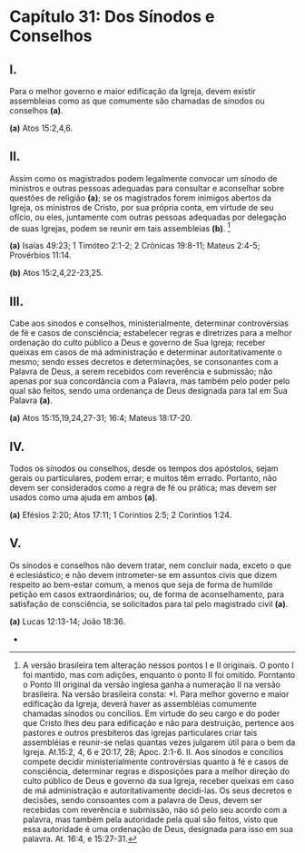 # Capítulo 31: Dos Sínodos e Conselhos

## **I.**
Para o melhor governo e maior edificação da Igreja, devem existir assembleias como as que comumente são chamadas de sínodos ou conselhos **(a)**.

**(a)** Atos 15:2,4,6.

## **II.**
Assim como os magistrados podem legalmente convocar um sínodo de ministros e outras pessoas adequadas para consultar e aconselhar sobre questões de religião **(a)**; se os magistrados forem inimigos abertos da Igreja, os ministros de Cristo, por sua própria conta, em virtude de seu ofício, ou eles, juntamente com outras pessoas adequadas por delegação de suas Igrejas, podem se reunir em tais assembleias **(b)**. [^1]

**(a)** Isaías 49:23; 1 Timóteo 2:1-2; 2 Crônicas 19:8-11; Mateus 2:4-5; Provérbios 11:14.

**(b)** Atos 15:2,4,22-23,25.

## **III.**
Cabe aos sínodos e conselhos, ministerialmente, determinar controvérsias de fé e casos de consciência; estabelecer regras e diretrizes para a melhor ordenação do culto público a Deus e governo de Sua Igreja; receber queixas em casos de má administração e determinar autoritativamente o mesmo; sendo esses decretos e determinações, se consonantes com a Palavra de Deus, a serem recebidos com reverência e submissão; não apenas por sua concordância com a Palavra, mas também pelo poder pelo qual são feitos, sendo uma ordenança de Deus designada para tal em Sua Palavra **(a)**.

**(a)** Atos 15:15,19,24,27-31; 16:4; Mateus 18:17-20.

## **IV.**
Todos os sínodos ou conselhos, desde os tempos dos apóstolos, sejam gerais ou particulares, podem errar; e muitos têm errado. Portanto, não devem ser considerados como a regra de fé ou prática; mas devem ser usados como uma ajuda em ambos **(a)**.

**(a)** Efésios 2:20; Atos 17:11; 1 Coríntios 2:5; 2 Coríntios 1:24.

## **V.**
Os sínodos e conselhos não devem tratar, nem concluir nada, exceto o que é eclesiástico; e não devem intrometer-se em assuntos civis que dizem respeito ao bem-estar comum, a menos que seja de forma de humilde petição em casos extraordinários; ou, de forma de aconselhamento, para satisfação de consciência, se solicitados para tal pelo magistrado civil **(a)**.

**(a)** Lucas 12:13-14; João 18:36.

[^1]: A versão brasileira tem alteração nessos pontos I e II originais. O ponto I foi mantido, mas com adições, enquanto o ponto II foi omitido. Porntanto o Ponto III original da versão inglesa ganha a numeração II na versão brasileira. Na versão brasileira consta: *I. Para melhor governo e maior edificação da Igreja, deverá haver as assembléias comumente chamadas sínodos ou concílios. Em virtude do seu cargo e do poder que Cristo lhes deu para edificação e não para destruição, pertence aos pastores e outros presbíteros das igrejas particulares criar tais assembléias e reunir-se nelas quantas vezes julgarem útil para o bem da Igreja.
At.15:2, 4, 6 e 20:17, 28; Apoc. 2:1-6.
II. Aos sínodos e concílios compete decidir ministerialmente controvérsias quanto à fé e casos de consciência, determinar regras e disposições para a melhor direção do culto público de Deus e governo da sua Igreja, receber queixas em caso de má administração e autoritativamente decidi-las. Os seus decretos e decisões, sendo consoantes com a palavra de Deus, devem ser recebidas com reverência e submissão, não só pelo seu acordo com a palavra, mas também pela autoridade pela qual são feitos, visto que essa autoridade é uma ordenação de Deus, designada para isso em sua palavra.
At. 16:4, e 15:27-31.
*
